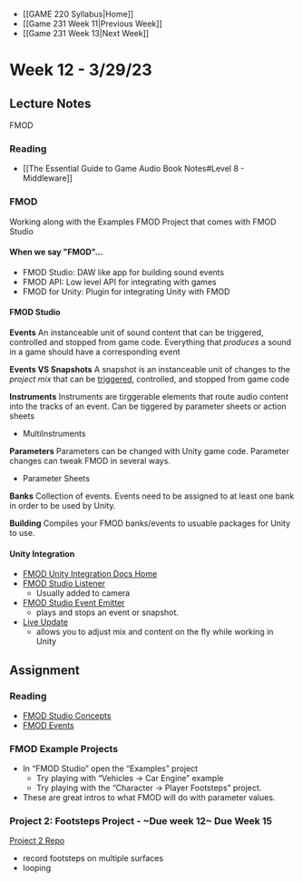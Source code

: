 - [[GAME 220 Syllabus|Home]]
- [[Game 231 Week 11|Previous Week]]
- [[Game 231 Week 13|Next Week]]

# Week 12 - 3/29/23

## Lecture Notes
FMOD

### Reading
- [[The Essential Guide to Game Audio Book Notes#Level 8 - Middleware]]

### FMOD

Working along with the Examples FMOD Project that comes with FMOD Studio

#### When we say "FMOD"...
- FMOD Studio: DAW like app for building sound events
- FMOD API: Low level API for integrating with games
- FMOD for Unity: Plugin for integrating Unity with FMOD

#### FMOD Studio

**Events**
An instanceable unit of sound content that can be triggered, controlled and stopped from game code. Everything that _produces_ a sound in a game should have a corresponding event

**Events VS Snapshots**
A snapshot is an instanceable unit of changes to the _project mix_ that can be [triggered](https://fmod.com/resources/documentation-studio?version=2.02&page=glossary.html#trigger), controlled, and stopped from game code

**Instruments**
Instruments are tirggerable elements that route audio content into the tracks of an event. Can be tiggered by parameter sheets or action sheets

- MultiInstruments

**Parameters**
Parameters can be changed with Unity game code. Parameter changes can tweak FMOD in several ways.

- Parameter Sheets

**Banks**
Collection of events. Events need to be assigned to at least one bank in order to be used by Unity.

**Building**
Compiles your FMOD banks/events to usuable packages for Unity to use.

#### Unity Integration
- [FMOD Unity Integration Docs Home](https://www.fmod.com/resources/documentation-unity?version=2.02&page=welcome.html)
- [FMOD Studio Listener](https://www.fmod.com/resources/documentation-unity?version=2.02&page=game-components.html#studio-listener)
	- Usually added to camera
- [FMOD Studio Event Emitter](https://www.fmod.com/resources/documentation-unity?version=2.02&page=game-components.html#studio-event-emitter) 
	- plays and stops an event or snapshot.
- [Live Update](https://www.fmod.com/resources/documentation-unity?version=2.02&page=user-guide.html#connecting-using-live-update)	
	- allows you to adjust mix and content on the fly while working in Unity
	
## Assignment
### Reading
- [FMOD Studio Concepts](https://fmod.com/resources/documentation-studio?version=2.02&page=fmod-studio-concepts.html)
- [FMOD Events](https://fmod.com/resources/documentation-studio?version=2.02&page=authoring-events.html)

### FMOD Example Projects
- In “FMOD Studio” open the “Examples” project 
	- Try playing with “Vehicles -> Car Engine” example 
	- Try playing with the “Character -> Player Footsteps” project. 
- These are great intros to what FMOD will do with parameter values.

### Project 2: Footsteps Project - ~Due week 12~ Due Week 15
[Project 2 Repo](https://github.com/APUGames/Game-220-Project-2-Footsteps)
  - record footsteps on multiple surfaces
  - looping